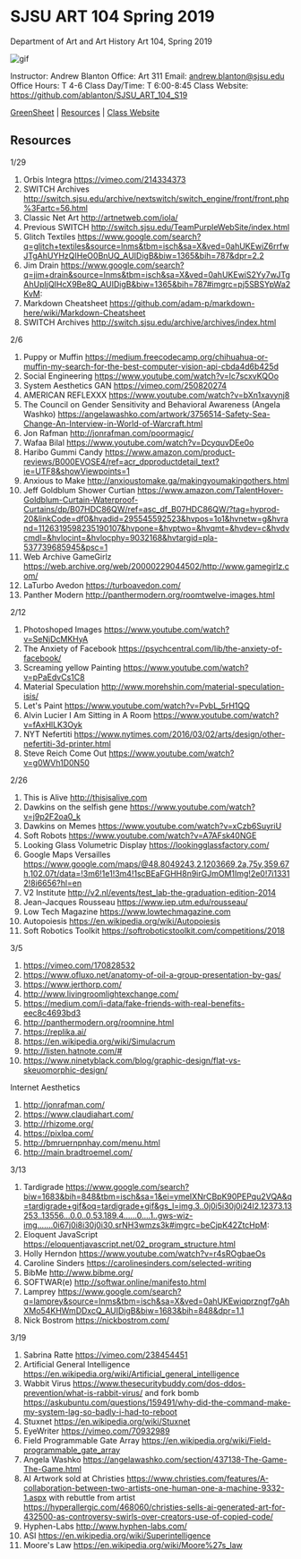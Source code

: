 **SJSU ART 104 Spring 2019**
======================
Department of Art and Art History
Art 104, Spring 2019

![gif](http://i.imgur.com/zdzDxsA.gif)

Instructor: Andrew Blanton
Office: Art 311
Email: andrew.blanton@sjsu.edu
Office Hours: T 4-6
Class Day/Time: T 6:00-8:45
Class Website: https://github.com/ablanton/SJSU_ART_104_S19

[GreenSheet](https://github.com/ablanton/SJSU_ART_104_S19/blob/master/GREENSHEET.md)
| [Resources](https://github.com/ablanton/SJSU_ART_104_S19/blob/master/RESOURCES.md)
| [Class Website](https://github.com/ablanton/SJSU_ART_104_S19)

Resources
---------
1/29
1. Orbis Integra https://vimeo.com/214334373
2. SWITCH Archives http://switch.sjsu.edu/archive/nextswitch/switch_engine/front/front.php%3Fartc=56.html
3. Classic Net Art http://artnetweb.com/iola/
4. Previous SWITCH http://switch.sjsu.edu/TeamPurpleWebSite/index.html
5. Glitch Textiles https://www.google.com/search?q=glitch+textiles&source=lnms&tbm=isch&sa=X&ved=0ahUKEwiZ6rrfwJTgAhUYHzQIHeO0BnUQ_AUIDigB&biw=1365&bih=787&dpr=2.2
6. Jim Drain https://www.google.com/search?q=jim+drain&source=lnms&tbm=isch&sa=X&ved=0ahUKEwiS2Yy7wJTgAhUpIjQIHcX9Be8Q_AUIDigB&biw=1365&bih=787#imgrc=pj5SBSYpWa2KvM:
7. Markdown Cheatsheet https://github.com/adam-p/markdown-here/wiki/Markdown-Cheatsheet
8. SWITCH Archives http://switch.sjsu.edu/archive/archives/index.html
 
2/6
1. Puppy or Muffin https://medium.freecodecamp.org/chihuahua-or-muffin-my-search-for-the-best-computer-vision-api-cbda4d6b425d
2. Social Engineering https://www.youtube.com/watch?v=lc7scxvKQOo
3. System Aesthetics GAN https://vimeo.com/250820274
4. AMERICAN REFLEXXX https://www.youtube.com/watch?v=bXn1xavynj8
5. The Council on Gender Sensitivity and Behavioral Awareness (Angela Washko) https://angelawashko.com/artwork/3756514-Safety-Sea-Change-An-Interview-in-World-of-Warcraft.html
6. Jon Rafman http://jonrafman.com/poormagic/
7. Wafaa Bilal https://www.youtube.com/watch?v=DcyquvDEe0o
8. Haribo Gummi Candy https://www.amazon.com/product-reviews/B000EVOSE4/ref=acr_dpproductdetail_text?ie=UTF8&showViewpoints=1
9. Anxious to Make http://anxioustomake.ga/makingyoumakingothers.html
10. Jeff Goldblum Shower Curtian https://www.amazon.com/TalentHover-Goldblum-Curtain-Waterproof-Curtains/dp/B07HDC86QW/ref=asc_df_B07HDC86QW/?tag=hyprod-20&linkCode=df0&hvadid=295545592523&hvpos=1o1&hvnetw=g&hvrand=1126319598235190107&hvpone=&hvptwo=&hvqmt=&hvdev=c&hvdvcmdl=&hvlocint=&hvlocphy=9032168&hvtargid=pla-537739685945&psc=1
11. Web Archive GameGirlz https://web.archive.org/web/20000229044502/http://www.gamegirlz.com/
12. LaTurbo Avedon https://turboavedon.com/
13. Panther Modern http://panthermodern.org/roomtwelve-images.html

2/12
1. Photoshoped Images https://www.youtube.com/watch?v=SeNjDcMKHyA
2. The Anxiety of Facebook https://psychcentral.com/lib/the-anxiety-of-facebook/
3. Screaming yellow Painting https://www.youtube.com/watch?v=pPaEdvCs1C8
4. Material Speculation http://www.morehshin.com/material-speculation-isis/
5. Let's Paint https://www.youtube.com/watch?v=PvbL_5rH1QQ
6. Alvin Lucier I Am Sitting in A Room https://www.youtube.com/watch?v=fAxHlLK3Oyk
7. NYT Nefertiti https://www.nytimes.com/2016/03/02/arts/design/other-nefertiti-3d-printer.html
8. Steve Reich Come Out https://www.youtube.com/watch?v=g0WVh1D0N50

2/26
1. This is Alive http://thisisalive.com
2. Dawkins on the selfish gene https://www.youtube.com/watch?v=j9p2F2oa0_k
3. Dawkins on Memes https://www.youtube.com/watch?v=xCzb6SuyriU
4. Soft Robots https://www.youtube.com/watch?v=A7AFsk40NGE
5. Looking Glass Volumetric Display https://lookingglassfactory.com/
6. Google Maps Versailles https://www.google.com/maps/@48.8049243,2.1203669,2a,75y,359.67h,102.07t/data=!3m6!1e1!3m4!1scBEaFGHH8n9irGJmOM1Img!2e0!7i13312!8i6656?hl=en
7. V2 Institute http://v2.nl/events/test_lab-the-graduation-edition-2014
8. Jean-Jacques Rousseau https://www.iep.utm.edu/rousseau/
9. Low Tech Magazine https://www.lowtechmagazine.com
10. Autopoiesis https://en.wikipedia.org/wiki/Autopoiesis
11. Soft Robotics Toolkit https://softroboticstoolkit.com/competitions/2018

3/5
1. https://vimeo.com/170828532
2. https://www.ofluxo.net/anatomy-of-oil-a-group-presentation-by-gas/
3. https://www.jerthorp.com/
4. http://www.livingroomlightexchange.com/
5. https://medium.com/i-data/fake-friends-with-real-benefits-eec8c4693bd3
6. http://panthermodern.org/roomnine.html
7. https://replika.ai/
8. https://en.wikipedia.org/wiki/Simulacrum
9. http://listen.hatnote.com/#
10. https://www.ninetyblack.com/blog/graphic-design/flat-vs-skeuomorphic-design/

Internet Aesthetics
1. http://jonrafman.com/
2. https://www.claudiahart.com/
3. http://rhizome.org/
4. https://pixlpa.com/
5. http://bmruernpnhay.com/menu.html
6. http://main.bradtroemel.com/

3/13
1. Tardigrade https://www.google.com/search?biw=1683&bih=848&tbm=isch&sa=1&ei=ymeIXNrCBpK90PEPqu2VQA&q=tardigrade+gif&oq=tardigrade+gif&gs_l=img.3..0j0i5i30j0i24l2.12373.13253..13556...0.0..0.53.189.4......0....1..gws-wiz-img.......0i67j0i8i30j0i30.srNH3wmzs3k#imgrc=beCjpK42ZtcHpM:
2. Eloquent JavaScript https://eloquentjavascript.net/02_program_structure.html
3. Holly Herndon https://www.youtube.com/watch?v=r4sROgbaeOs
4. Caroline Sinders https://carolinesinders.com/selected-writing
5. BibMe http://www.bibme.org/
6. SOFTWAR(e) http://softwar.online/manifesto.html
7. Lamprey https://www.google.com/search?q=lamprey&source=lnms&tbm=isch&sa=X&ved=0ahUKEwiqprzngf7gAhXMo54KHWmDDxcQ_AUIDigB&biw=1683&bih=848&dpr=1.1
8. Nick Bostrom https://nickbostrom.com/

3/19
1. Sabrina Ratte https://vimeo.com/238454451
2. Artificial General Intelligence https://en.wikipedia.org/wiki/Artificial_general_intelligence
3. Wabbit Virus https://www.thesecuritybuddy.com/dos-ddos-prevention/what-is-rabbit-virus/ and fork bomb https://askubuntu.com/questions/159491/why-did-the-command-make-my-system-lag-so-badly-i-had-to-reboot
4. Stuxnet https://en.wikipedia.org/wiki/Stuxnet
5. EyeWriter https://vimeo.com/70932989
6. Field Programmable Gate Array https://en.wikipedia.org/wiki/Field-programmable_gate_array
7. Angela Washko https://angelawashko.com/section/437138-The-Game-The-Game.html
8. AI Artwork sold at Christies https://www.christies.com/features/A-collaboration-between-two-artists-one-human-one-a-machine-9332-1.aspx with rebuttle from artist https://hyperallergic.com/468060/christies-sells-ai-generated-art-for-432500-as-controversy-swirls-over-creators-use-of-copied-code/
9. Hyphen-Labs http://www.hyphen-labs.com/
10. ASI https://en.wikipedia.org/wiki/Superintelligence
11. Moore's Law https://en.wikipedia.org/wiki/Moore%27s_law

